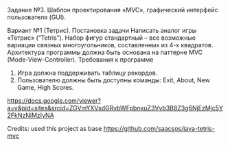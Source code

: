 Задание №3. Шаблон проектирования «MVC», графический интерфейс пользователя (GUI).

Вариант №1 (Тетрис).
Постановка задачи
Написать аналог игры «Тетрис» (“Tetris”). Набор фигур стандартный – все возможные
вариации связных многоугольников, составленных из 4-х квадратов. Архитектура
программы должна быть основана на паттерне MVC (Mode-View-Controller).
Требования к программе
1. Игра должна поддерживать таблицу рекордов.
2. Пользователю должны быть доступны команды: Exit, About, New Game, High Scores.

https://docs.google.com/viewer?a=v&pid=sites&srcid=ZGVmYXVsdGRvbWFpbnxuZ3Vvb3B8Z3g6NjEzMjc5Y2FkNzNiMzIyNA

Credits: used this project as base https://github.com/saacsos/java-tetris-mvc
